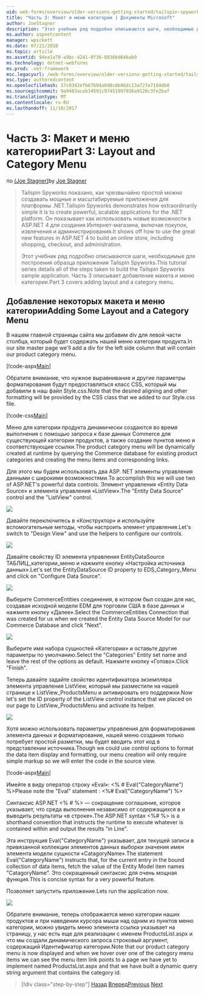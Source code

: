 ```yaml
---
uid: web-forms/overview/older-versions-getting-started/tailspin-spyworks/tailspin-spyworks-part-3
title: "Часть 3: Макет и меню категории | Документы Microsoft"
author: JoeStagner
description: "Этот учебник ряд подробно описываются шаги, необходимые для построения образца приложения Tailspin Spyworks. Часть 3 описывает добавление макета и меню категории."
ms.author: aspnetcontent
manager: wpickett
ms.date: 07/21/2010
ms.topic: article
ms.assetid: 94ea1a70-a9bc-4241-8f36-08366d64bab9
ms.technology: dotnet-webforms
ms.prod: .net-framework
msc.legacyurl: /web-forms/overview/older-versions-getting-started/tailspin-spyworks/tailspin-spyworks-part-3
msc.type: authoredcontent
ms.openlocfilehash: 57c0342efb67b94a0d8c8b06dc13a727e7184db8
ms.sourcegitcommit: 9a9483aceb34591c97451997036a9120c3fe2baf
ms.translationtype: MT
ms.contentlocale: ru-RU
ms.lasthandoff: 11/10/2017
---
```

<a name="part-3-layout-and-category-menu"></a><span data-ttu-id="1bd2a-104">Часть 3: Макет и меню категории</span><span class="sxs-lookup"><span data-stu-id="1bd2a-104">Part 3: Layout and Category Menu</span></span>
====================
<span data-ttu-id="1bd2a-105">по [(Joe Stagner)](https://github.com/JoeStagner)</span><span class="sxs-lookup"><span data-stu-id="1bd2a-105">by [Joe Stagner](https://github.com/JoeStagner)</span></span>

> <span data-ttu-id="1bd2a-106">Tailspin Spyworks показано, как чрезвычайно простой можно создавать мощные и масштабируемые приложения для платформы .NET.</span><span class="sxs-lookup"><span data-stu-id="1bd2a-106">Tailspin Spyworks demonstrates how extraordinarily simple it is to create powerful, scalable applications for the .NET platform.</span></span> <span data-ttu-id="1bd2a-107">Он показывает как использовать новые возможности в ASP.NET 4 для создания Интернет-магазина, включая покупок, извлечения и администрирования.</span><span class="sxs-lookup"><span data-stu-id="1bd2a-107">It shows off how to use the great new features in ASP.NET 4 to build an online store, including shopping, checkout, and administration.</span></span>
> 
> <span data-ttu-id="1bd2a-108">Этот учебник ряд подробно описываются шаги, необходимые для построения образца приложения Tailspin Spyworks.</span><span class="sxs-lookup"><span data-stu-id="1bd2a-108">This tutorial series details all of the steps taken to build the Tailspin Spyworks sample application.</span></span> <span data-ttu-id="1bd2a-109">Часть 3 описывает добавление макета и меню категории.</span><span class="sxs-lookup"><span data-stu-id="1bd2a-109">Part 3 covers adding layout and a category menu.</span></span>


## <a id="_Toc260221669"></a><span data-ttu-id="1bd2a-110">Добавление некоторых макета и меню категории</span><span class="sxs-lookup"><span data-stu-id="1bd2a-110">Adding Some Layout and a Category Menu</span></span>

<span data-ttu-id="1bd2a-111">В нашем главной страницы сайта мы добавим div для левой части столбца, который будет содержать нашей меню категории продукта.</span><span class="sxs-lookup"><span data-stu-id="1bd2a-111">In our site master page we'll add a div for the left side column that will contain our product category menu.</span></span>

[!code-aspx[Main](tailspin-spyworks-part-3/samples/sample1.aspx)]

<span data-ttu-id="1bd2a-112">Обратите внимание, что нужное выравнивание и другие параметры форматирования будут предоставляться класс CSS, который мы добавили в наш файл Style.css.</span><span class="sxs-lookup"><span data-stu-id="1bd2a-112">Note that the desired aligning and other formatting will be provided by the CSS class that we added to our Style.css file.</span></span>

[!code-css[Main](tailspin-spyworks-part-3/samples/sample2.css)]

<span data-ttu-id="1bd2a-113">Меню для категории продукта динамически создаются во время выполнения с помощью запроса к базе данных Commerce для существующей категории продуктов, а также создание пунктов меню и соответствующие ссылки.</span><span class="sxs-lookup"><span data-stu-id="1bd2a-113">The product category menu will be dynamically created at runtime by querying the Commerce database for existing product categories and creating the menu items and corresponding links.</span></span>

<span data-ttu-id="1bd2a-114">Для этого мы будем использовать два ASP. NET элементы управления данными с широкими возможностями.</span><span class="sxs-lookup"><span data-stu-id="1bd2a-114">To accomplish this we will use two of ASP.NET's powerful data controls.</span></span> <span data-ttu-id="1bd2a-115">Элемент управления «Entity Data Source» и элемента управления «ListView».</span><span class="sxs-lookup"><span data-stu-id="1bd2a-115">The "Entity Data Source" control and the "ListView" control.</span></span>

![](tailspin-spyworks-part-3/_static/image1.jpg)

<span data-ttu-id="1bd2a-116">Давайте переключитесь в «Конструктор» и используйте вспомогательные методы, чтобы настроить элемент управления.</span><span class="sxs-lookup"><span data-stu-id="1bd2a-116">Let's switch to "Design View" and use the helpers to configure our controls.</span></span>

![](tailspin-spyworks-part-3/_static/image2.jpg)

<span data-ttu-id="1bd2a-117">Давайте свойству ID элемента управления EntityDataSource ТАБЛИЦ\_категории\_меню и нажмите кнопку «Настройка источника данных».</span><span class="sxs-lookup"><span data-stu-id="1bd2a-117">Let's set the EntityDataSource ID property to EDS\_Category\_Menu and click on "Configure Data Source".</span></span>

![](tailspin-spyworks-part-3/_static/image3.jpg)

<span data-ttu-id="1bd2a-118">Выберите CommerceEntities соединения, в котором был создан для нас, создавая исходной модели EDM для торговли США в базе данных и нажмите кнопку «Далее».</span><span class="sxs-lookup"><span data-stu-id="1bd2a-118">Select the CommerceEntities Connection that was created for us when we created the Entity Data Source Model for our Commerce Database and click "Next".</span></span>

![](tailspin-spyworks-part-3/_static/image4.jpg)

<span data-ttu-id="1bd2a-119">Выберите имя набора сущностей «Категории» и оставьте другие параметры по умолчанию.</span><span class="sxs-lookup"><span data-stu-id="1bd2a-119">Select the "Categories" Entity set name and leave the rest of the options as default.</span></span> <span data-ttu-id="1bd2a-120">Нажмите кнопку «Готово».</span><span class="sxs-lookup"><span data-stu-id="1bd2a-120">Click "Finish".</span></span>

<span data-ttu-id="1bd2a-121">Теперь давайте задайте свойство идентификатора экземпляра элемента управления ListView, который мы разместили на нашей странице к ListView\_ProductsMenu и активировать его поддержки.</span><span class="sxs-lookup"><span data-stu-id="1bd2a-121">Now let's set the ID property of the ListView control instance that we placed on our page to ListView\_ProductsMenu and activate its helper.</span></span>

![](tailspin-spyworks-part-3/_static/image5.jpg)

<span data-ttu-id="1bd2a-122">Хотя можно использовать параметры управления для форматирования элемента данных и форматирование, нашей меню создания только потребует простой разметки, мы будет вводить этот код в представлении источника.</span><span class="sxs-lookup"><span data-stu-id="1bd2a-122">Though we could use control options to format the data item display and formatting, our menu creation will only require simple markup so we will enter the code in the source view.</span></span>

[!code-aspx[Main](tailspin-spyworks-part-3/samples/sample3.aspx)]

<span data-ttu-id="1bd2a-123">Имейте в виду оператор строку «Eval»: &lt;% # Eval("CategoryName") %&gt;</span><span class="sxs-lookup"><span data-stu-id="1bd2a-123">Please note the "Eval" statement : &lt;%# Eval("CategoryName") %&gt;</span></span>

<span data-ttu-id="1bd2a-124">Синтаксис ASP.NET &lt;% # %&gt; — сокращение соглашение, которое указывает, что среда выполнения независимо от содержащихся в и выводить результаты «в строке».</span><span class="sxs-lookup"><span data-stu-id="1bd2a-124">The ASP.NET syntax &lt;%# %&gt; is a shorthand convention that instructs the runtime to execute whatever is contained within and output the results "in Line".</span></span>

<span data-ttu-id="1bd2a-125">Эта инструкция Eval("CategoryName") указывает, для текущей записи в привязанной коллекции элементов данных выборки значения имен элемента модели сущности «CatagoryName».</span><span class="sxs-lookup"><span data-stu-id="1bd2a-125">The statement Eval("CategoryName") instructs that, for the current entry in the bound collection of data items, fetch the value of the Entity Model item names "CatagoryName".</span></span> <span data-ttu-id="1bd2a-126">Это сокращенный синтаксис для очень мощная функция.</span><span class="sxs-lookup"><span data-stu-id="1bd2a-126">This is concise syntax for a very powerful feature.</span></span>

<span data-ttu-id="1bd2a-127">Позволяет запустить приложение.</span><span class="sxs-lookup"><span data-stu-id="1bd2a-127">Lets run the application now.</span></span>

![](tailspin-spyworks-part-3/_static/image6.jpg)

<span data-ttu-id="1bd2a-128">Обратите внимание, теперь отображается меню категории наших продуктов и при наведении курсора мыши над одним из пунктов меню категории, можно увидеть меню элемента ссылка указывает на страницу, у нас есть еще для реализации с именем ProductsList.aspx и что мы создали динамического запроса строковый аргумент, содержащий  Идентификатор категории.</span><span class="sxs-lookup"><span data-stu-id="1bd2a-128">Note that our product category menu is now displayed and when we hover over one of the category menu items we can see the menu item link points to a page we have yet to implement named ProductsList.aspx and that we have built a dynamic query string argument that contains the category id.</span></span>

>[!div class="step-by-step"]
<span data-ttu-id="1bd2a-129">[Назад](tailspin-spyworks-part-2.md)
[Вперед](tailspin-spyworks-part-4.md)</span><span class="sxs-lookup"><span data-stu-id="1bd2a-129">[Previous](tailspin-spyworks-part-2.md)
[Next](tailspin-spyworks-part-4.md)</span></span>
